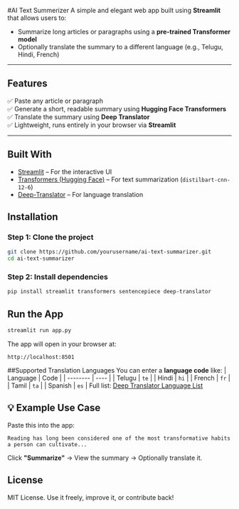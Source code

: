 
#AI Text Summerizer
A simple and elegant web app built using **Streamlit** that allows users to:
- Summarize long articles or paragraphs using a **pre-trained Transformer model**
- Optionally translate the summary to a different language (e.g., Telugu, Hindi, French)

---

## Features

✅ Paste any article or paragraph  
✅ Generate a short, readable summary using **Hugging Face Transformers**  
✅ Translate the summary using **Deep Translator**  
✅ Lightweight, runs entirely in your browser via **Streamlit**

---

##  Built With

- [Streamlit](https://streamlit.io/) – For the interactive UI
- [Transformers (Hugging Face)](https://huggingface.co/transformers/) – For text summarization (`distilbart-cnn-12-6`)
- [Deep-Translator](https://pypi.org/project/deep-translator/) – For language translation

## Installation

### Step 1: Clone the project

```bash
git clone https://github.com/yourusername/ai-text-summarizer.git
cd ai-text-summarizer
````

### Step 2: Install dependencies

```bash
pip install streamlit transformers sentencepiece deep-translator
```
## Run the App

```bash
streamlit run app.py
```

The app will open in your browser at:

```
http://localhost:8501
```
##Supported Translation Languages
You can enter a **language code** like:
| Language | Code |
| -------- | ---- |
| Telugu   | `te` |
| Hindi    | `hi` |
| French   | `fr` |
| Tamil    | `ta` |
| Spanish  | `es` |
Full list: [Deep Translator Language List](https://pypi.org/project/deep-translator/)
## 💡 Example Use Case
Paste this into the app:
```
Reading has long been considered one of the most transformative habits a person can cultivate...
```
Click **"Summarize"** → View the summary → Optionally translate it.
## License
MIT License. Use it freely, improve it, or contribute back!
